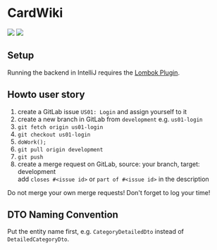 # CardWiki

![](https://reset.inso.tuwien.ac.at/repo/2020ss-SEPM-group/ss20_sepm_qse_02/badges/development/pipeline.svg)
![](https://reset.inso.tuwien.ac.at/repo/2020ss-SEPM-group/ss20_sepm_qse_02/badges/development/coverage.svg)

## Setup

Running the backend in IntelliJ requires the [Lombok Plugin](https://projectlombok.org/setup/intellij).

## Howto user story

1. create a GitLab issue `US01: Login` and assign yourself to it
2. create a new branch in GitLab from `development` e.g. `us01-login`
3. `git fetch origin us01-login`
4. `git checkout us01-login`
7. `doWork();`
8. `git pull origin development`
8. `git push`
9. create a merge request on GitLab, source: your branch, target: development  
   add `closes #<issue id>` or `part of #<issue id>` in the description

Do not merge your own merge requests! Don't forget to log your time!

## DTO Naming Convention

Put the entity name first, e.g. `CategoryDetailedDto` instead of `DetailedCategoryDto`.
